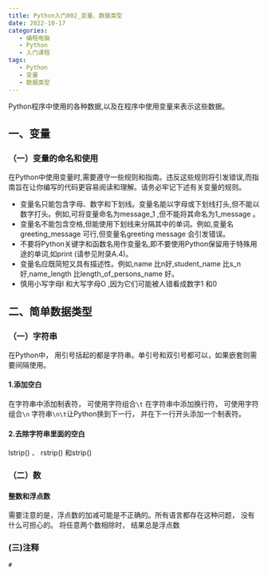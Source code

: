 ```yaml
---
title: Python入门002_变量、数据类型
date: 2022-10-17
categories:
   - 编程电脑
   - Python 
   - 入门课程
tags: 
   - Python
   - 变量
   - 数据类型 
---
```

Python程序中使用的各种数据,以及在程序中使用变量来表示这些数据。
<!-- more -->
## 一、变量

### （一）变量的命名和使用

在Python中使用变量时,需要遵守一些规则和指南。违反这些规则将引发错误,而指南旨在让你编写的代码更容易阅读和理解。请务必牢记下述有关变量的规则。

- 变量名只能包含字母、数字和下划线。变量名能以字母或下划线打头,但不能以数字打头。例如,可将变量命名为message_1 ,但不能将其命名为1_message 。
- 变量名不能包含空格,但能使用下划线来分隔其中的单词。例如,变量名greeting_message 可行,但变量名greeting message 会引发错误。
- 不要将Python关键字和函数名用作变量名,即不要使用Python保留用于特殊用途的单词,如print (请参见附录A.4)。
- 变量名应既简短又具有描述性。例如,name 比n好,student_name 比s_n 好,name_length 比length_of_persons_name 好。
- 慎用小写字母l 和大写字母O ,因为它们可能被人错看成数字1 和0

## 二、简单数据类型
### （一）字符串
在Python中， 用引号括起的都是字符串。单引号和双引号都可以，如果嵌套则需要间隔使用。
#### 1.添加空白
   在字符串中添加制表符， 可使用字符组合`\t`
   在字符串中添加换行符， 可使用字符组合`\n`
   字符串`\n\t`让Python换到下一行， 并在下一行开头添加一个制表符。
#### 2.去除字符串里面的空白

lstrip() 、 rstrip() 和strip() 

### （二）数
#### 整数和浮点数
   需要注意的是，浮点数的加减可能是不正确的。所有语言都存在这种问题， 没有什么可担心的。
   将任意两个数相除时， 结果总是浮点数

### (三)注释
`#`